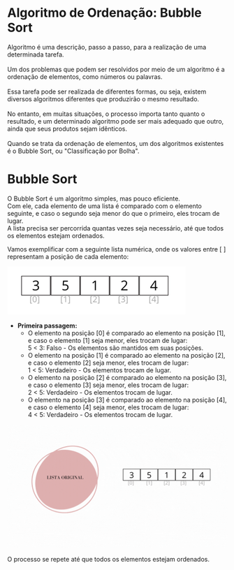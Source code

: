 # Algoritmo de Ordenação: Bubble Sort

Algoritmo é uma descrição, passo a passo, para a realização de uma determinada tarefa.
<br>
<br>
Um dos problemas que podem ser resolvidos por meio de um algoritmo é a ordenação de elementos, como números ou palavras.
<br>
<br>
Essa tarefa pode ser realizada de diferentes formas, ou seja, existem diversos algoritmos diferentes que produzirão o mesmo resultado.
<br>
<br>
No entanto, em muitas situações, o processo importa tanto quanto o resultado, e um determinado algoritmo pode ser mais adequado que outro, ainda que seus produtos sejam idênticos.
<br>
<br>
Quando se trata da ordenação de elementos, um dos algoritmos existentes é o Bubble Sort, ou "Classificação por Bolha".


# Bubble Sort

O Bubble Sort é um algoritmo simples, mas pouco eficiente.
<br>Com ele, cada elemento de uma lista é comparado com o elemento seguinte, e caso o segundo seja menor do que o primeiro, eles trocam de lugar.
<br> A lista precisa ser percorrida quantas vezes seja necessário, até que todos os elementos estejam ordenados.

Vamos exemplificar com a seguinte lista numérica, onde os valores entre [ ] representam a posição de cada elemento:

![img.png](img.png)


* **Primeira passagem:**
    - O elemento na posição [0] é comparado ao elemento na posição [1], e caso o elemento [1] seja menor, eles trocam de lugar:
        <br> 5 < 3: Falso - Os elementos são mantidos em suas posições.<br> 
    - O elemento na posição [1] é comparado ao elemento na posição [2], e caso o elemento [2] seja menor, eles trocam de lugar:
        <br> 1 < 5: Verdadeiro - Os elementos trocam de lugar.<br> 
    - O elemento na posição [2] é comparado ao elemento na posição [3], e caso o elemento [3] seja menor, eles trocam de lugar:
      <br> 2 < 5: Verdadeiro - Os elementos trocam de lugar.<br> 
    - O elemento na posição [3] é comparado ao elemento na posição [4], e caso o elemento [4] seja menor, eles trocam de lugar:
      <br> 4 < 5: Verdadeiro - Os elementos trocam de lugar.

![BubbleSort.gif](BubbleSort.gif)

O processo se repete até que todos os elementos estejam ordenados.
